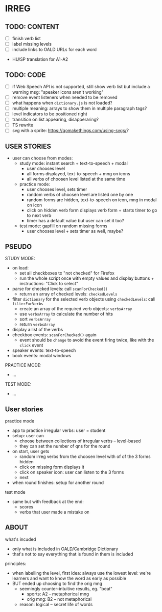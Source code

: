 # IRREG

## TODO: CONTENT
- [ ] finish verb list
- [ ] label missing levels
- [ ] include links to OALD URLs for each word
- HU/SP translation for A1-A2

## TODO: CODE
- [ ] if Web Speech API is not supported, still show verb list but include a warning msg: "speaker icons aren't working"
- [ ] remove event listeners when needed to be removed
- [ ] what happens when `dictionary.js` is not loaded?
- [ ] multiple meaning: arrays to show them in multiple paragraph tags?
- [ ] level indicators to be positioned right
- [ ] transition on list appearing, disapperaring?
- [ ] TS rewrite
- [ ] svg with a sprite: https://gomakethings.com/using-svgs/?

## USER STORIES

* user can choose from modes:
  + study mode: instant search + text-to-speech + modal
    - user chooses level
    - all forms displayed, text-to-speech + mng on icons
    - all verbs of choosen level listed at the same time
  + practice mode:
    - user chooses level, sets timer
    - random verbs of choosen level are listed one by one
    - random forms are hidden, text-to-speech on icon, mng in modal on icon
    - click on hidden verb form displays verb form + starts timer to go to next verb
    - timer has a default value but user can set it too?
  + test mode: gapfill on random missing forms
    - user chooses level + sets timer as well, maybe?

## PSEUDO

STUDY MODE:
* on load:
  + set all checkboxes to "not checked" for Firefox
  + run the whole script once with empty values and display buttons + instructions: "Click to select"
* parse for checked levels: call `scanForChecked()`
  + return an array of checked levels: `checkedLevels`
* filter `dictionary` for the selected verb objects using `checkedLevels`: call `filterForVerbs`
  + create an array of the required verb objects: `verbsArray`
  + use `verbsArray` to calculate the number of hits
  + sort `verbsArray`
  + return `verbsArray`
* display a list of the verbs
* checkbox events: `scanForChecked()` again
  + event should be `change` to avoid the event firing twice, like with the `click` event
* speaker events: text-to-speech
* book events: modal windows

PRACTICE MODE:
* ...

TEST MODE:
* ...

## User stories

practice mode
* app to practice irregular verbs: user = student
* setup: user can
  + choose between collections of irregular verbs – level-based
  + they can set the number of qns for the round
* on start, user gets
  + random irreg verbs from the choosen level with of of the 3 forms hidden
  + click on missing form displays it
  + click on speaker icon: user can listen to the 3 forms
  + next
* when round finishes: setup for another round

test mode
* same but with feedback at the end:
  + scores
  + verbs that user made a mistake on

## ABOUT

what's incuded
* only what is included in OALD/Cambridge Dictionary
* that's not to say everything that is found in them is included

principles:
* when labelling the level, first idea: always use the lowest level: we're learners and want to know the word as early as possible
* BUT ended up choosing to find the orig mng
  + seemingly counter-intuitive results, eg. "beat"
    - sports: A2 – metaphorical mng
    - orig mng: B2 – not metaphorical
  + reason: logical – secret life of words
